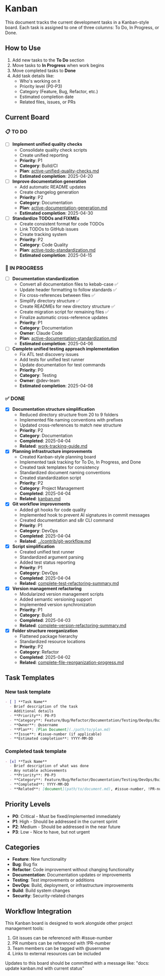 # Kanban

This document tracks the current development tasks in a Kanban-style board. Each task is assigned to one of three columns: To Do, In Progress, or Done.

## How to Use

1. Add new tasks to the **To Do** section
2. Move tasks to **In Progress** when work begins
3. Move completed tasks to **Done**
4. Add task details like:
   - Who's working on it
   - Priority level (P0-P3)
   - Category (Feature, Bug, Refactor, etc.)
   - Estimated completion date
   - Related files, issues, or PRs

## Current Board

### 📋 TO DO

- [ ] **Implement unified quality checks**
  - Consolidate quality check scripts
  - Create unified reporting
  - **Priority**: P1
  - **Category**: Build/CI
  - **Plan**: [active-unified-quality-checks.md](./active-unified-quality-checks.md)
  - **Estimated completion**: 2025-04-20
- [ ] **Improve documentation generation**
  - Add automatic README updates
  - Create changelog generation
  - **Priority**: P2
  - **Category**: Documentation
  - **Plan**: [active-documentation-generation.md](./active-documentation-generation.md)
  - **Estimated completion**: 2025-04-30
- [ ] **Standardize TODOs and FIXMEs**
  - Create consistent format for code TODOs
  - Link TODOs to GitHub issues
  - Create tracking system
  - **Priority**: P2
  - **Category**: Code Quality
  - **Plan**: [active-todo-standardization.md](./active-todo-standardization.md)
  - **Estimated completion**: 2025-04-15

### 🔄 IN PROGRESS

- [ ] **Documentation standardization**
  - Convert all documentation files to kebab-case ✅
  - Update header formatting to follow standards ✅
  - Fix cross-references between files ✅
  - Simplify directory structure ✅
  - Create READMEs for new directory structure ✅
  - Create migration script for remaining files ✅
  - Finalize automatic cross-reference updates
  - **Priority**: P1
  - **Category**: Documentation
  - **Owner**: Claude Code
  - **Plan**: [active-documentation-standardization.md](./active-documentation-standardization.md)
  - **Estimated completion**: 2025-04-06
- [ ] **Complete unified testing approach implementation**
  - Fix ATL test discovery issues
  - Add tests for unified test runner
  - Update documentation for test commands
  - **Priority**: P0
  - **Category**: Testing
  - **Owner**: @dev-team
  - **Estimated completion**: 2025-04-08

### ✅ DONE

- [x] **Documentation structure simplification**
  - Reduced directory structure from 20 to 9 folders
  - Implemented file naming conventions with prefixes
  - Updated cross-references to match new structure
  - **Priority**: P2
  - **Category**: Documentation
  - **Completed**: 2025-04-04
  - **Related**: [work-tracking-guide.md](./work-tracking-guide.md)
- [x] **Planning infrastructure improvements**
  - Created Kanban-style planning board
  - Implemented task tracking for To Do, In Progress, and Done
  - Created task templates for consistency
  - Standardized document naming conventions
  - Created standardization script
  - **Priority**: P2
  - **Category**: Project Management
  - **Completed**: 2025-04-04
  - **Related**: [kanban.md](./kanban.md)
- [x] **Git workflow improvements**
  - Added git hooks for code quality
  - Implemented hook to prevent AI signatures in commit messages
  - Created documentation and s8r CLI command
  - **Priority**: P1
  - **Category**: DevOps
  - **Completed**: 2025-04-04
  - **Related**: [../contrib/git-workflow.md](../contrib/git-workflow.md)
- [x] **Script simplification**
  - Created unified test runner
  - Standardized argument parsing
  - Added test status reporting
  - **Priority**: P1
  - **Category**: DevOps
  - **Completed**: 2025-04-04
  - **Related**: [complete-test-refactoring-summary.md](./complete-test-refactoring-summary.md)
- [x] **Version management refactoring**
  - Modularized version management scripts
  - Added semantic versioning support
  - Implemented version synchronization
  - **Priority**: P1
  - **Category**: Build
  - **Completed**: 2025-04-03
  - **Related**: [complete-version-refactoring-summary.md](./complete-version-refactoring-summary.md)
- [x] **Folder structure reorganization**
  - Flattened package hierarchy
  - Standardized resource locations
  - **Priority**: P2
  - **Category**: Refactor
  - **Completed**: 2025-04-02
  - **Related**: [complete-file-reorganization-progress.md](./complete-file-reorganization-progress.md)

## Task Templates

### New task template

```markdown
- [ ] **Task Name**
  - Brief description of the task
  - Additional details
  - **Priority**: P0-P3
  - **Category**: Feature/Bug/Refactor/Documentation/Testing/DevOps/Build
  - **Owner**: @username
  - **Plan**: [Plan Document](./path/to/plan.md)
  - **Issue**: #issue-number (if applicable)
  - **Estimated completion**: YYYY-MM-DD
```

### Completed task template

```markdown
- [x] **Task Name**
  - Brief description of what was done
  - Any notable achievements
  - **Priority**: P0-P3
  - **Category**: Feature/Bug/Refactor/Documentation/Testing/DevOps/Build
  - **Completed**: YYYY-MM-DD
  - **Related**: [document](path/to/document.md), #issue-number, !PR-number
```

## Priority Levels

- **P0**: Critical - Must be fixed/implemented immediately
- **P1**: High - Should be addressed in the current sprint
- **P2**: Medium - Should be addressed in the near future
- **P3**: Low - Nice to have, but not urgent

## Categories

- **Feature**: New functionality
- **Bug**: Bug fix
- **Refactor**: Code improvement without changing functionality
- **Documentation**: Documentation updates or improvements
- **Testing**: Test improvements or additions
- **DevOps**: Build, deployment, or infrastructure improvements
- **Build**: Build system changes
- **Security**: Security-related changes

## Workflow Integration

This Kanban board is designed to work alongside other project management tools:

1. Git issues can be referenced with #issue-number
2. PR numbers can be referenced with !PR-number
3. Team members can be tagged with @username
4. Links to external resources can be included

Updates to this board should be committed with a message like:
"docs: update kanban.md with current status"
